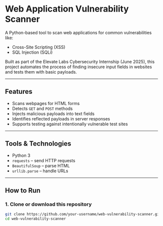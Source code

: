 # Web Application Vulnerability Scanner 

A Python-based tool to scan web applications for common vulnerabilities like:

-  Cross-Site Scripting (XSS)
-  SQL Injection (SQLi)

Built as part of the Elevate Labs Cybersecurity Internship (June 2025), this project automates the process of finding insecure input fields in websites and tests them with basic payloads.

---

## Features

- Scans webpages for HTML forms
- Detects `GET` and `POST` methods
- Injects malicious payloads into text fields
- Identifies reflected payloads in server responses
- Supports testing against intentionally vulnerable test sites

---

## Tools & Technologies

- Python 3
- `requests` – send HTTP requests
- `BeautifulSoup` – parse HTML
- `urllib.parse` – handle URLs

---

## How to Run

### 1. Clone or download this repository
```bash
git clone https://github.com/your-username/web-vulnerability-scanner.git
cd web-vulnerability-scanner
